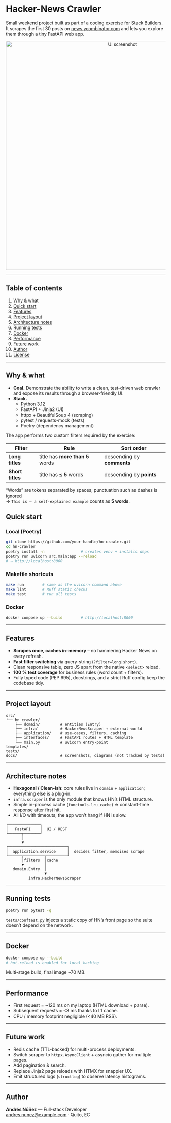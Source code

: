 # Hacker-News Crawler 

Small weekend project built as part of a coding exercise for Stack Builders.  
It scrapes the first 30 posts on [news.ycombinator.com](https://news.ycombinator.com) and lets you explore them through a tiny FastAPI web app.

<p align="center">
  <img src="docs/screenshot.png" width="720" alt="UI screenshot"/>
</p>

---

## Table of contents
1. [Why & what](#why--what)
2. [Quick start](#quick-start)
3. [Features](#features)
4. [Project layout](#project-layout)
5. [Architecture notes](#architecture-notes)
6. [Running tests](#running-tests)
7. [Docker](#docker)
8. [Performance](#performance)
9. [Future work](#future-work)
10. [Author](#author)
11. [License](#license)

---

## Why & what

* **Goal.** Demonstrate the ability to write a clean, test-driven web crawler and expose its results through a browser-friendly UI.  
* **Stack.**  
  - Python 3.12  
  - FastAPI + Jinja2 (UI)  
  - httpx + BeautifulSoup 4 (scraping)  
  - pytest / requests-mock (tests)  
  - Poetry (dependency management)  

The app performs two custom filters required by the exercise:

| Filter | Rule | Sort order |
|--------|------|------------|
| **Long titles** | title has **more than 5** words | descending by **comments** |
| **Short titles** | title has **≤ 5** words | descending by **points** |

“Words” are tokens separated by spaces; punctuation such as dashes is ignored  
→ `This is – a self-explained example` counts as **5 words**.

## Quick start

### Local (Poetry)

```bash
git clone https://github.com/your-handle/hn-crawler.git
cd hn-crawler
poetry install -n                # creates venv + installs deps
poetry run uvicorn src.main:app --reload
# → http://localhost:8000
```

### Makefile shortcuts

```bash
make run        # same as the uvicorn command above
make lint       # Ruff static checks
make test       # run all tests
```

### Docker

```bash
docker compose up --build        # http://localhost:8000
```

---

## Features

* **Scrapes once, caches in-memory** – no hammering Hacker News on every refresh.
* **Fast filter switching** via query-string (`?filter=long|short`).
* Clean responsive table, zero JS apart from the native `<select>` reload.
* **100 % test coverage** for business rules (word count + filters).
* Fully typed code (PEP 695), docstrings, and a strict Ruff config keep the codebase tidy.

---

## Project layout

```
src/
└── hn_crawler/
    ├── domain/         # entities (Entry)
    ├── infra/          # HackerNewsScraper → external world
    ├── application/    # use-cases, filters, caching
    ├── interfaces/     # FastAPI routes + HTML template
    └── main.py         # uvicorn entry-point
templates/
tests/
docs/                   # screenshots, diagrams (not tracked by tests)
```

---

## Architecture notes

* **Hexagonal / Clean-ish**: core rules live in `domain` + `application`; everything else is a plug-in.  
* `infra.scraper` is the only module that knows HN’s HTML structure.  
* Simple in-process cache (`functools.lru_cache`) ⇒ constant-time response after first hit.  
* All I/O with timeouts; the app won’t hang if HN is slow.

```text
┌──────────────┐
│   FastAPI    │  UI / REST
└──────┬───────┘
       │
       ▼
┌──────────────────────────┐
│  application.service     │  decides filter, memoises scrape
└──────┬─────────┬─────────┘
       │filters  │cache
       ▼         │
   domain.Entry  │
                 ▼
          infra.HackerNewsScraper
```

---

## Running tests

```bash
poetry run pytest -q
```

`tests/conftest.py` injects a static copy of HN’s front page so the suite doesn’t depend on the network.

---

## Docker

```bash
docker compose up --build
# hot-reload is enabled for local hacking
```

Multi-stage build, final image ~70 MB.

---

## Performance

* First request = ~120 ms on my laptop (HTML download + parse).  
* Subsequent requests = <3 ms thanks to L1 cache.  
* CPU / memory footprint negligible (<40 MB RSS).

---

## Future work

* Redis cache (TTL-backed) for multi-process deployments.  
* Switch scraper to `httpx.AsyncClient` + asyncio gather for multiple pages.  
* Add pagination & search.  
* Replace Jinja2 page reloads with HTMX for snappier UX.  
* Emit structured logs (`structlog`) to observe latency histograms.

---

## Author

**Andrés Núñez** — Full-stack Developer  
andres.nunez@example.com · Quito, EC
